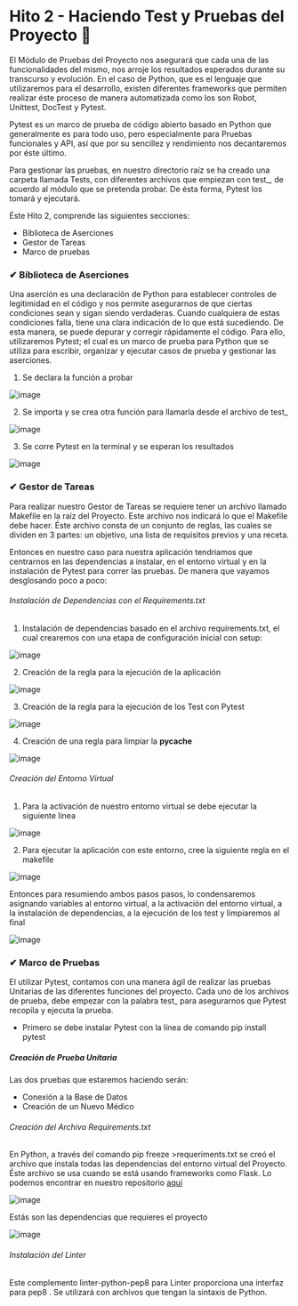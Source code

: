# Hito 2 - Haciendo Test y Pruebas del Proyecto 📌

El Módulo de Pruebas del Proyecto nos asegurará que cada una de las funcionalidades del mismo, nos arroje los resultados esperados durante su transcurso y evolución. En el caso de Python, que es el lenguaje que utilizaremos para el desarrollo, existen diferentes frameworks que permiten realizar éste proceso de manera automatizada como los son Robot, Unittest, DocTest y Pytest. 

Pytest es un marco de prueba de código abierto basado en Python que generalmente es para todo uso, pero especialmente para Pruebas funcionales y API, así que por su sencillez y rendimiento nos decantaremos por éste último.

Para gestionar las pruebas, en nuestro directorio raíz se ha creado una carpeta llamada Tests, con diferentes archivos que empiezan con test_, de acuerdo al módulo que se pretenda probar. De ésta forma, Pytest los tomará y ejecutará.

Éste Hito 2, comprende las siguientes secciones:

- Biblioteca de Aserciones
- Gestor de Tareas
- Marco de pruebas


### ✔ Biblioteca de Aserciones
Una aserción es una declaración de Python para establecer controles de legitimidad en el código y nos permite asegurarnos de que ciertas condiciones sean y sigan siendo verdaderas. Cuando cualquiera de estas condiciones falla, tiene una clara indicación de lo que está sucediendo. De esta manera, se puede depurar y corregir rápidamente el código. Para ello, utilizaremos Pytest; el cual es un marco de prueba para Python que se utiliza para escribir, organizar y ejecutar casos de prueba y gestionar las aserciones.

1) Se declara la función a probar

![image](https://user-images.githubusercontent.com/116747654/203582494-ff322737-5186-46d2-917a-3cea4793ba98.png)

2) Se importa y se crea otra función para llamarla desde el archivo de test_

![image](https://user-images.githubusercontent.com/116747654/203582851-1937cccd-b1e9-4de1-9a6a-e7c249fd6945.png)

3) Se corre Pytest en la terminal y se esperan los resultados

![image](https://user-images.githubusercontent.com/116747654/203583123-b10f79c2-931f-48af-a747-0368092c9a97.png)











### ✔ Gestor de Tareas

Para realizar nuestro Gestor de Tareas se requiere tener un archivo llamado Makefile en la raíz del Proyecto. Este archivo nos indicará lo que el Makefile debe hacer. Éste archivo consta de un conjunto de reglas, las cuales se dividen en 3 partes: un objetivo, una lista de requisitos previos y una receta.

Entonces en nuestro caso para nuestra aplicación tendriamos que centrarnos en las dependencias a instalar, en el entorno virtual y en la instalación de Pytest para correr las pruebas. De manera que vayamos desglosando poco a poco:

###### Instalación de Dependencias con el Requirements.txt

1) Instalación de dependencias basado en el archivo requirements.txt, el cual crearemos con una etapa de configuración inicial con setup:

![image](https://user-images.githubusercontent.com/116747654/203596440-2f797db9-3bd5-4894-9bbb-8f877d092262.png)

2) Creación de la regla para la ejecución de la aplicación 

![image](https://user-images.githubusercontent.com/116747654/203596901-efd705b6-c387-4a37-bb89-dfae9aec7fbd.png)

3) Creación de la regla para la ejecución de los Test con Pytest

![image](https://user-images.githubusercontent.com/116747654/203610766-0fce83c9-06ed-46a3-876a-3d49358748d5.png)

4) Creación de una regla para limpiar la __pycache__

![image](https://user-images.githubusercontent.com/116747654/203597943-8ed0cba1-c0c6-4394-9b4d-3ef1c0ab5f50.png)

######  Creación del Entorno Virtual 

1) Para la activación de nuestro entorno virtual se debe ejecutar la siguiente linea

![image](https://user-images.githubusercontent.com/116747654/203604501-4cc7e80f-7e34-49e5-805a-a78fa179805c.png)

2) Para ejecutar la aplicación con este entorno, cree la siguiente regla en el makefile

![image](https://user-images.githubusercontent.com/116747654/203605717-50d9afda-489b-4ddd-b1c3-97bd527e9331.png)


Entonces para resumiendo ambos pasos pasos, lo condensaremos asignando variables al entorno virtual, a la activación del entorno virtual, a la instalación de dependencias, a la ejecución de los test y limpiaremos al final

![image](https://user-images.githubusercontent.com/116747654/203609892-5ee45a96-3d9b-4b04-b1a2-2034a9cdfd67.png)

 
### ✔ Marco de Pruebas

El utilizar Pytest, contamos con una manera ágil de realizar las pruebas Unitarias de las diferentes funciones del proyecto. Cada uno de los archivos de prueba, debe empezar con la palabra test_ para asegurarnos que Pytest recopila y ejecuta la prueba.

- Primero se debe instalar Pytest con la línea de comando pip install pytest

##### Creación de Prueba Unitaria
        
Las dos pruebas que estaremos haciendo serán:

- Conexión a la Base de Datos
- Creación de un Nuevo Médico

###### Creación del Archivo Requirements.txt

En Python, a través del comando pip freeze >requeriments.txt se creó el archivo que instala todas las dependencias del entorno virtual del Proyecto. Éste archivo se usa cuando se está usando frameworks como Flask. Lo podemos encontrar en nuestro repositorio [aquí](https://github.com/dalkisbustos/Proyecto_Final/blob/main/src/requirements.txt)

![image](https://user-images.githubusercontent.com/116747654/203413591-259f52d9-5ddd-4297-9580-67de9dbcd6a7.png)

Estás son las dependencias que requieres el proyecto

![image](https://user-images.githubusercontent.com/116747654/203444372-b99c921a-c774-429c-8e28-034981bf2200.png)



###### Instalación del Linter 

Este complemento linter-python-pep8 para Linter proporciona una interfaz para pep8 . Se utilizará con archivos que tengan la sintaxis de Python.
